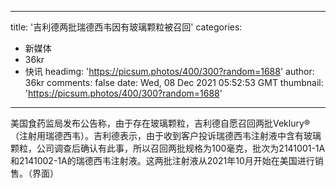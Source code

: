 
---
title: '吉利德两批瑞德西韦因有玻璃颗粒被召回'
categories: 
 - 新媒体
 - 36kr
 - 快讯
headimg: 'https://picsum.photos/400/300?random=1688'
author: 36kr
comments: false
date: Wed, 08 Dec 2021 05:52:53 GMT
thumbnail: 'https://picsum.photos/400/300?random=1688'
---

<div>   
美国食药监局发布公告称，由于存在玻璃颗粒，吉利德自愿召回两批Veklury®（注射用瑞德西韦）。吉利德表示，由于收到客户投诉瑞德西韦注射液中含有玻璃颗粒，公司调查后确认有此事，所以召回两批规格为100毫克，批次为2141001-1A和2141002-1A的瑞德西韦注射液。这两批注射液从2021年10月开始在美国进行销售。（界面）  
</div>
            